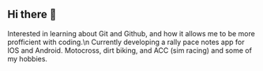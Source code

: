 ## Hi there 👋
Interested in learning about Git and Github, and how it allows me to be more profficient with coding.\n
Currently developing a rally pace notes app for IOS and Android.
Motocross, dirt biking, and ACC (sim racing) and some of my hobbies.

<!--
**cvhilde/cvhilde** is a ✨ _special_ ✨ repository because its `README.md` (this file) appears on your GitHub profile.

Here are some ideas to get you started:

- 🔭 I’m currently working on ...
- 🌱 I’m currently learning ...
- 👯 I’m looking to collaborate on ...
- 🤔 I’m looking for help with ...
- 💬 Ask me about ...
- 📫 How to reach me: ...
- 😄 Pronouns: ...
- ⚡ Fun fact: ...
-->
